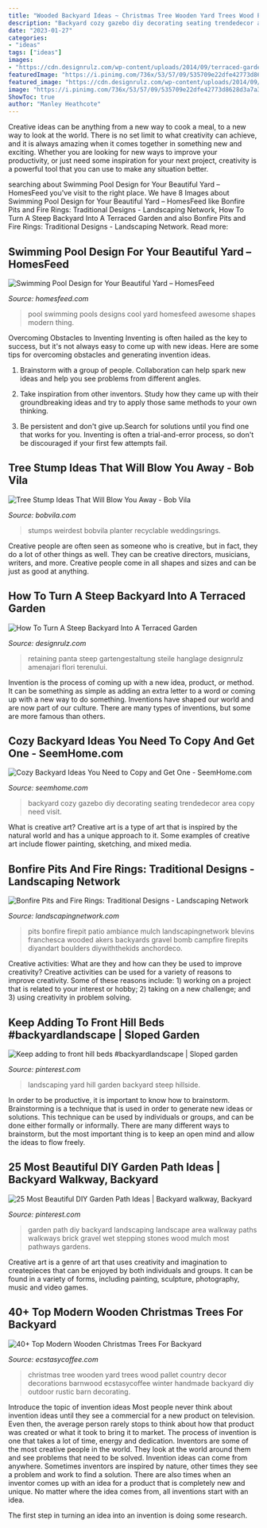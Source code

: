 ```yaml
---
title: "Wooded Backyard Ideas ~ Christmas Tree Wooden Yard Trees Wood Pallet Country Decor Decorations Barnwood Ecstasycoffee Winter Handmade Backyard Diy Outdoor Rustic Barn Decorating"
description: "Backyard cozy gazebo diy decorating seating trendedecor area copy need visit"
date: "2023-01-27"
categories:
- "ideas"
tags: ["ideas"]
images:
- "https://cdn.designrulz.com/wp-content/uploads/2014/09/terraced-garden-designrulz-idea-14.jpg"
featuredImage: "https://i.pinimg.com/736x/53/57/09/535709e22dfe42773d8628d3a7a319b7.jpg"
featured_image: "https://cdn.designrulz.com/wp-content/uploads/2014/09/terraced-garden-designrulz-idea-14.jpg"
image: "https://i.pinimg.com/736x/53/57/09/535709e22dfe42773d8628d3a7a319b7.jpg"
ShowToc: true
author: "Manley Heathcote"
---
```



Creative ideas can be anything from a new way to cook a meal, to a new way to look at the world. There is no set limit to what creativity can achieve, and it is always amazing when it comes together in something new and exciting. Whether you are looking for new ways to improve your productivity, or just need some inspiration for your next project, creativity is a powerful tool that you can use to make any situation better.

	

		
searching about Swimming Pool Design for Your Beautiful Yard – HomesFeed you've visit to the right place. We have 8 Images about Swimming Pool Design for Your Beautiful Yard – HomesFeed like Bonfire Pits and Fire Rings: Traditional Designs - Landscaping Network, How To Turn A Steep Backyard Into A Terraced Garden and also Bonfire Pits and Fire Rings: Traditional Designs - Landscaping Network. Read more:
		
    
## Swimming Pool Design For Your Beautiful Yard – HomesFeed

<img loading=lazy src="https://homesfeed.com/wp-content/uploads/2015/09/swimming-pool-cool.jpg" onerror="this.onerror=null;this.src='https://tse3.mm.bing.net/th?id=OIP.ABdfIFvfVYSAivg3lkkiSQHaE8&amp;pid=15.1';" alt="Swimming Pool Design for Your Beautiful Yard – HomesFeed">

_Source: homesfeed.com_

>pool swimming pools designs cool yard homesfeed awesome shapes modern thing. 

	

Overcoming Obstacles to Inventing
Inventing is often hailed as the key to success, but it's not always easy to come up with new ideas. Here are some tips for overcoming obstacles and generating invention ideas.
1. Brainstorm with a group of people. Collaboration can help spark new ideas and help you see problems from different angles.

2. Take inspiration from other inventors. Study how they came up with their groundbreaking ideas and try to apply those same methods to your own thinking.

3. Be persistent and don't give up.Search for solutions until you find one that works for you. Inventing is often a trial-and-error process, so don't be discouraged if your first few attempts fail.

    
## Tree Stump Ideas That Will Blow You Away - Bob Vila

<img loading=lazy src="https://empire-s3-production.bobvila.com/slides/26865/original/The_Best_and_Weirdest_Things_You_Can_Do_With_a_Tree_Stump.jpg?1532362250" onerror="this.onerror=null;this.src='https://tse2.mm.bing.net/th?id=OIP.KKQAogbjuPN4-FbH9upGIwHaLG&amp;pid=15.1';" alt="Tree Stump Ideas That Will Blow You Away - Bob Vila">

_Source: bobvila.com_

>stumps weirdest bobvila planter recyclable weddingsrings. 

	

Creative people are often seen as someone who is creative, but in fact, they do a lot of other things as well. They can be creative directors, musicians, writers, and more. Creative people come in all shapes and sizes and can be just as good at anything.

    
## How To Turn A Steep Backyard Into A Terraced Garden

<img loading=lazy src="https://cdn.designrulz.com/wp-content/uploads/2014/09/terraced-garden-designrulz-idea-14.jpg" onerror="this.onerror=null;this.src='https://tse3.mm.bing.net/th?id=OIP.ySlsAf4vbpile3HIL5NBXAHaE7&amp;pid=15.1';" alt="How To Turn A Steep Backyard Into A Terraced Garden">

_Source: designrulz.com_

>retaining panta steep gartengestaltung steile hanglage designrulz amenajari flori terenului. 

	

Invention is the process of coming up with a new idea, product, or method. It can be something as simple as adding an extra letter to a word or coming up with a new way to do something. Inventions have shaped our world and are now part of our culture. There are many types of inventions, but some are more famous than others.

    
## Cozy Backyard Ideas You Need To Copy And Get One - SeemHome.com

<img loading=lazy src="https://seemhome.com/wp-content/uploads/2019/12/cozy-backyard-ideas-15.jpg" onerror="this.onerror=null;this.src='https://tse1.mm.bing.net/th?id=OIP.Agr3rs3Lm-DCP2vqkG_xvQHaJ2&amp;pid=15.1';" alt="Cozy Backyard Ideas You Need to Copy and Get One - SeemHome.com">

_Source: seemhome.com_

>backyard cozy gazebo diy decorating seating trendedecor area copy need visit. 

	

What is creative art?
Creative art is a type of art that is inspired by the natural world and has a unique approach to it. Some examples of creative art include flower painting, sketching, and mixed media.

    
## Bonfire Pits And Fire Rings: Traditional Designs - Landscaping Network

<img loading=lazy src="https://images.landscapingnetwork.com/pictures/images/675x529Max/site_8/ambiance-gardens_409.jpg" onerror="this.onerror=null;this.src='https://tse4.mm.bing.net/th?id=OIP.3XXmWpRNBkeRYY5C98RAtQHaFj&amp;pid=15.1';" alt="Bonfire Pits and Fire Rings: Traditional Designs - Landscaping Network">

_Source: landscapingnetwork.com_

>pits bonfire firepit patio ambiance mulch landscapingnetwork blevins franchesca wooded akers backyards gravel bomb campfire firepits diyandart boulders diywiththekids anchordeco. 

	

Creative activities: What are they and how can they be used to improve creativity?
Creative activities can be used for a variety of reasons to improve creativity. Some of these reasons include: 1) working on a project that is related to your interest or hobby; 2) taking on a new challenge; and 3) using creativity in problem solving.

    
## Keep Adding To Front Hill Beds #backyardlandscape | Sloped Garden

<img loading=lazy src="https://i.pinimg.com/originals/d1/17/c2/d117c21cf082962e379484e5d75e8098.jpg" onerror="this.onerror=null;this.src='https://tse1.mm.bing.net/th?id=OIP.L25EjBI1xqcOJVFX0OKJAwHaJ4&amp;pid=15.1';" alt="Keep adding to front hill beds #backyardlandscape | Sloped garden">

_Source: pinterest.com_

>landscaping yard hill garden backyard steep hillside. 

	

In order to be productive, it is important to know how to brainstorm. Brainstorming is a technique that is used in order to generate new ideas or solutions. This technique can be used by individuals or groups, and can be done either formally or informally. There are many different ways to brainstorm, but the most important thing is to keep an open mind and allow the ideas to flow freely.

    
## 25 Most Beautiful DIY Garden Path Ideas | Backyard Walkway, Backyard

<img loading=lazy src="https://i.pinimg.com/736x/53/57/09/535709e22dfe42773d8628d3a7a319b7.jpg" onerror="this.onerror=null;this.src='https://tse4.mm.bing.net/th?id=OIP.tE5lnjfjtQZrLSULcwT1SgHaL2&amp;pid=15.1';" alt="25 Most Beautiful DIY Garden Path Ideas | Backyard walkway, Backyard">

_Source: pinterest.com_

>garden path diy backyard landscaping landscape area walkway paths walkways brick gravel wet stepping stones wood mulch most pathways gardens. 

	

Creative art is a genre of art that uses creativity and imagination to createpieces that can be enjoyed by both individuals and groups. It can be found in a variety of forms, including painting, sculpture, photography, music and video games.

    
## 40+ Top Modern Wooden Christmas Trees For Backyard

<img loading=lazy src="https://www.ecstasycoffee.com/wp-content/uploads/2016/10/Wooden-Christmas-Trees-25.jpg" onerror="this.onerror=null;this.src='https://tse4.mm.bing.net/th?id=OIP.MGN7r5fzJRKktVBdGqsP0QHaFj&amp;pid=15.1';" alt="40+ Top Modern Wooden Christmas Trees For Backyard">

_Source: ecstasycoffee.com_

>christmas tree wooden yard trees wood pallet country decor decorations barnwood ecstasycoffee winter handmade backyard diy outdoor rustic barn decorating. 

	

Introduce the topic of invention ideas
Most people never think about invention ideas until they see a commercial for a new product on television. Even then, the average person rarely stops to think about how that product was created or what it took to bring it to market. The process of invention is one that takes a lot of time, energy and dedication. Inventors are some of the most creative people in the world. They look at the world around them and see problems that need to be solved.
Invention ideas can come from anywhere. Sometimes inventors are inspired by nature, other times they see a problem and work to find a solution. There are also times when an inventor comes up with an idea for a product that is completely new and unique. No matter where the idea comes from, all inventions start with an idea.

The first step in turning an idea into an invention is doing some research.

